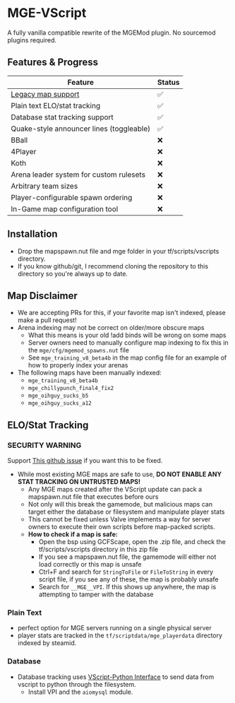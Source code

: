 # MGE-VScript
A fully vanilla compatible rewrite of the MGEMod plugin.  No sourcemod plugins required.

## Features & Progress

| Feature | Status |
|---------|--------|
| [Legacy map support](https://github.com/sapphonie/MGEMod/blob/master/addons/sourcemod/configs/mgemod_spawns.cfg) | ✅ |
| Plain text ELO/stat tracking | ✅ |
| Database stat tracking support | ✅ |
| Quake-style announcer lines (toggleable) | ✅ |
| BBall | ❌ |
| 4Player | ❌ |
| Koth | ❌ |
| Arena leader system for custom rulesets | ❌ |
| Arbitrary team sizes | ❌ |
| Player-configurable spawn ordering | ❌ |
| In-Game map configuration tool | ❌ |

## Installation
- Drop the mapspawn.nut file and mge folder in your tf/scripts/vscripts directory.
- If you know github/git, I recommend cloning the repository to this directory so you're always up to date.

## Map Disclaimer
- We are accepting PRs for this, if your favorite map isn't indexed, please make a pull request!
- Arena indexing may not be correct on older/more obscure maps
    - What this means is your old !add binds will be wrong on some maps
    - Server owners need to manually configure map indexing to fix this in the `mge/cfg/mgemod_spawns.nut` file
    - See `mge_training_v8_beta4b` in the map config file for an example of how to properly index your arenas
- The following maps have been manually indexed:
    - `mge_training_v8_beta4b`
    - `mge_chillypunch_final4_fix2`
    - `mge_oihguy_sucks_b5`
    - `mge_oihguy_sucks_a12`

## ELO/Stat Tracking
### SECURITY WARNING
Support [This github issue](https://github.com/ValveSoftware/Source-1-Games/issues/6356) if you want this to be fixed.
- While most existing MGE maps are safe to use, **DO NOT ENABLE ANY STAT TRACKING ON UNTRUSTED MAPS!**
    - Any MGE maps created after the VScript update can pack a mapspawn.nut file that executes before ours
    - Not only will this break the gamemode, but malicious maps can target either the database or filesystem and manipulate player stats
    - This cannot be fixed unless Valve implements a way for server owners to execute their own scripts before map-packed scripts.
    - **How to check if a map is safe:**
        - Open the bsp using GCFScape, open the .zip file, and check the tf/scripts/vscripts directory in this zip file
        - If you see a mapspawn.nut file, the gamemode will either not load correctly or this map is unsafe
        - Ctrl+F and search for `StringToFile` or `FileToString` in every script file, if you see any of these, the map is probably unsafe
        - Search for `__MGE__VPI`.  If this shows up anywhere, the map is attempting to tamper with the database 

### Plain Text
- perfect option for MGE servers running on a single physical server
- player stats are tracked in the `tf/scriptdata/mge_playerdata` directory indexed by steamid.

### Database
- Database tracking uses [VScript-Python Interface](https://github.com/potato-tf/VPI) to send data from vscript to python through the filesystem.
    - Install VPI and the `aiomysql` module.
